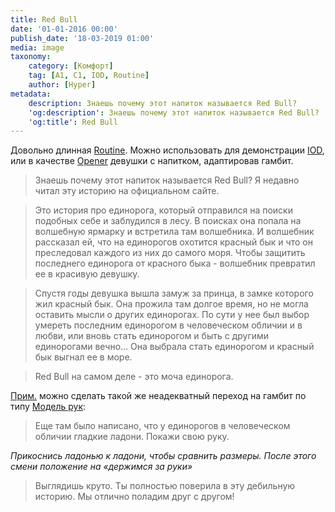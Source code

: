 ```yaml
---
title: Red Bull
date: '01-01-2016 00:00'
publish_date: '18-03-2019 01:00'
media: image
taxonomy:
    category: [Комфорт]
    tag: [A1, C1, IOD, Routine]
    author: [Hyper]
metadata:
    description: Знаешь почему этот напиток называется Red Bull?
    'og:description': Знаешь почему этот напиток называется Red Bull?
    'og:title': Red Bull
---
```


Довольно длинная [Routine](/taxonomy?name=tag&val=Routine). Можно использовать для демонстрации [IOD](/taxonomy?name=tag&val=IOD "Демонстрация незаинтересованности"), или в качестве [Opener](/taxonomy?name=tag&val=Opener "Начало знакомство") девушки с напитком, адаптировав гамбит. 

> Знаешь почему этот напиток называется Red Bull? Я недавно читал эту историю на официальном сайте.

> Это история про единорога, который отправился на поиски подобных себе и заблудился в лесу. В поисках она попала на волшебную ярмарку и встретила там волшебника. И волшебник рассказал ей, что на единорогов охотится красный бык и что он преследовал каждого из них до самого моря. Чтобы защитить последнего единорога от красного быка - волшебник превратил ее в красивую девушку.

> Спустя годы девушка вышла замуж за принца, в замке которого жил красный бык. Она прожила там долгое время, но не могла оставить мысли о других единорогах. По сути у нее был выбор умереть последним единорогом в человеческом обличии и в любви, или вновь стать единорогом и быть с другими единорогами вечно... Она выбрала стать единорогом и красный бык выгнал ее в море.

> Red Bull на самом деле - это моча единорога.

[Прим.](/authors/dmitry-yakushev "Dmitry Yakushev") можно сделать такой же неадекватный переход на гамбит по типу [Модель рук](/gambits/a3-4):

> Еще там было написано, что у единорогов в человеческом обличии гладкие ладони. Покажи свою руку.

_Прикоснись ладонью к ладони, чтобы сравнить размеры. После этого смени положение на «держимся за руки»_

> Выглядишь круто. Ты полностью поверила в эту дебильную историю. Мы отлично поладим друг с другом!